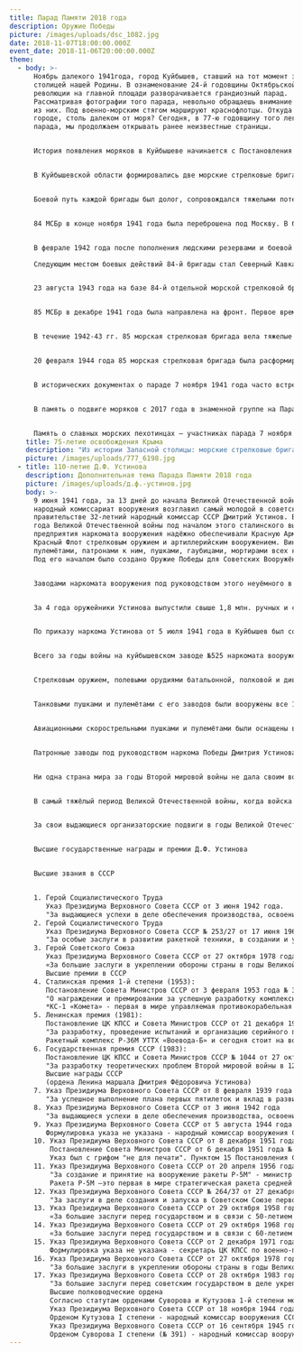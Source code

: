 ```yaml
---
title: Парад Памяти 2018 года
description: Оружие Победы
picture: /images/uploads/dsc_1082.jpg
date: 2018-11-07T18:00:00.000Z
event_date: 2018-11-06T20:00:00.000Z
theme:
  - body: >-
      Ноябрь далекого 1941года, город Куйбышев, ставший на тот момент запасной
      столицей нашей Родины. В ознаменование 24-й годовщины Октябрьской
      революции на главной площади разворачивается грандиозный парад.
      Рассматривая фотографии того парада, невольно обращаешь внимание на одну
      из них. Под военно-морским стягом маршируют краснофлотцы. Откуда моряки в
      городе, столь далеком от моря? Сегодня, в 77-ю годовщину того легендарного
      парада, мы продолжаем открывать ранее неизвестные страницы.


      История появления моряков в Куйбышеве начинается с Постановления Государственного Комитета Обороны от 18 октября 1941 года. Согласно этому постановлению в военных округах были сформированы 25 морских стрелковых бригад. «На укомплектование этих бригад обратить 35000 моряков, 40000 выздоравливающих после ранений бойцов и младших командиров…»


      В Куйбышевской области формировались две морские стрелковые бригады – 84 МСБр в селе Чердаклы (в то время – в Куйбышевской области) и 85 МСБр на станции Похвистнево. Командирами были назначены: полковник береговой службы Молев Василий Андреевич (84 МСБР) и контр-адмирал Вдовиченков Дмитрий Данилович (85 МСБр). Для формирования бригад в Куйбышев по железной дороге и по Волге прибыли моряки из Амурской военной флотилии, Каспийской военной флотилии, Черноморского флота, ленинградских военно-морских училищ им. Дзержинского и им. Фрунзе, училища подводного плавания. Именно эти морские стрелковые бригады, сформированные в Куйбышеве, и приняли участие в параде 1941 года.


      Боевой путь каждой бригады был долог, сопровождался тяжелыми потерями и подвигами, сохранившимися в истории Великой Отечественной войны.


      84 МСБр в конце ноября 1941 года была переброшена под Москву. В боях за Клин под деревней Зубово погиб первый командир бригады полковник Молев. Начав боевые действия под Москвой, бригада прошла на запад более 180 километров, из них 135 км – с упорными боями. За это время она освободила 35 населенных пунктов и уничтожила свыше 4000 гитлеровцев. За участие в разгроме фашистских захватчиков под Москвой всему личному составу бригады объявили благодарность Верховного Главнокомандующего, 68 человек были награждены орденами и медалями, 51 человек – представлен к награждению. М.И. Калинин лично вручил ордена и медали 96 бойцам и командирам бригады.


      В феврале 1942 года после пополнения людскими резервами и боевой техникой, 84 морская стрелковая бригада в составе 1 Ударной армии была переброшена на Северо-Западный фронт в район Старой Руссы. Участвуя в уничтожении 16-й немецкой армии в «демяновском котле», бригада понесла значительные потери личного состава. 

      Следующим местом боевых действий 84-й бригады стал Северный Кавказ. Целью красной армии на том направлении было сдерживание противника, рвущегося к бакинской нефти. На этом участке фронта бойцы бригады проявили личное мужество и героизм, многие из них были представлены к орденам и медалям.


      23 августа 1943 года на базе 84-й отдельной морской стрелковой бригады, 19-й отдельной курсантской стрелковой бригады и отдельного артполка была сформирована 227 стрелковая дивизия. Бойцы дивизии участвовали в боях по прорыву «Голубой линии», освобождении Таманского полуострова и города Темрюк, форсировании Керченского пролива и в боях за освобождение Крымского полуострова, в Ясско-Кишинёвской наступательной операции.  Освобождая Европу, 227 Темрюкская Краснознаменная стрелковая дивизия прошла с боями Румынию, Венгрию, Чехословакию и встретила окончание Великой Отечественной войны в Чехословакском городке Бенеш.


      85 МСБр в декабре 1941 года была направлена на фронт. Первое время она находилась в резерве под Москвой, дислоцируясь в районе Ховрино. После стабилизации обстановки под Москвой бригада была выведена из резерва и отправлена на Карельский фронт (Масельское направление), где в районе Сегежи приняла свой первый бой. В этой операции один из батальонов бригады попал в окружение. Моряки дрались отчаянно, до последнего патрона. Не желая сдаваться в плен, оставшиеся бойцы подорвали себя гранатами вместе с окружившими их врагами. 


      В течение 1942-43 гг. 85 морская стрелковая бригада вела тяжелые позиционные бои на том же направлении, в том числе – за сопку Безымянная.


      20 февраля 1944 года 85 морская стрелковая бригада была расформирована, а личный состав направлен на формирование 83-й стрелковой дивизии, в составе которой участвовали в освобождении Норвегии. В истории 85-й МСБр еще остались неизвестные страницы, так как часть архивных данных еще не опубликована. 


      В исторических документах о параде 7 ноября 1941 года часто встречается описание его воздушной составляющей (233 самолета), 65-й и 239-й стрелковых дивизий. Есть информация о прохождении по площади танков и артиллерии, курсантов Военно-Медицинской академии, гражданской демонстрации. Но не менее значимо упоминать о присутствии на том параде будущих морских пехотинцев. Промаршировав по площади, сводный батальон моряков из 602 человек показал представителям дипломатических миссий, что есть у русских резервы не только на земле и в воздухе, но и на море.


      В память о подвиге моряков с 2017 года в знаменной группе на Параде Памяти в Самаре выносят не только копии знамен 65 и 239 стрелковых дивизий, но и воссозданное знамя сводного батальона моряков. В 2018 году на базе губернского колледжа №61 города Похвистнево планируется открытие музея Боевой славы 85-й морской стрелковой бригады.


      Память о славных морских пехотинцах – участниках парада 7 ноября 1941 года в Куйбышеве – продолжает жить. Возможно, именно эти страницы истории «заразят» интересом к морской пехотой новое поколение мальчишек.
    title: 75-летие освобождения Крыма
    description: "Из истории Запасной столицы: морские стрелковые бригады"
    picture: /images/uploads/777_6198.jpg
  - title: 110-летие Д.Ф. Устинова
    description: Дополнительная тема Парада Памяти 2018 года
    picture: /images/uploads/д.ф.-устинов.jpg
    body: >-
      9 июня 1941 года, за 13 дней до начала Великой Отечественной войны
      народный комиссариат вооружения возглавил самый молодой в советском
      правительстве 32-летний народный комиссар СССР Дмитрий Устинов. Все четыре
      года Великой Отечественной войны под началом этого сталинского выдвиженца
      предприятия наркомата вооружения надёжно обеспечивали Красную Армию и
      Красный Флот стрелковым оружием и артиллерийским вооружением. Винтовками,
      пулемётами, патронами к ним, пушками, гаубицами, мортирами всех калибров.
      Под его началом было создано Оружие Победы для Советских Вооружённых Сил. 


      Заводами наркомата вооружения под руководством этого неуёмного в своей энергии, неутомимого и изобретательного наркома было выпущено просто колоссальное количество стрелкового и артиллерийского вооружения. В том числе свыше 482 тысяч полевых, морских, авиационных, зенитных, крепостных, железнодорожных орудий. 


      За 4 года оружейники Устинова выпустили свыше 1,8 млн. ручных и станковых пулеметов, свыше 12 млн. магазинных и самозарядных винтовок, а также карабинов, около 6 млн. пистолетов-пулеметов (иначе – «автоматов»). Ими вооружались не только миллионы красноармейцев и краснофлотцев, но и советские пограничники, бойцы частей Наркомата внутренних дел, иностранные дивизии и армии, которые формировались на территории СССР.


      По приказу наркома Устинова от 5 июля 1941 года в Куйбышев был создан из эвакуированных предприятий Артёмовска, Тулы, Коврова и Венева завод №525. Он наладил здесь серийный выпуск скорострельных авиационных пулемётов ШКАС Шпитального - Комарицкого. ШКАС делал 1800 -1900 выстрелов в минуту или 30-50 выстрелов в секунду - сплошная нить летящего свинца. Ими вооружались в том числе, и куйбышевские штурмовики Ил-2. Здесь же было налажено серийное производство 12,7-мм пулемётов ДШК (Дегтярёва-Шпагина крупнокалиберных) в пехотном, танковом и морском вариантах. 


      Всего за годы войны на куйбышевском заводе №525 наркомата вооружения СССР было выпущено 114 тыс. 725 авиационных пулеметов ШКАС и 54 тыс. 427 крупнокалиберных пулемётов ДШК. За самоотверженный труд коллектива предприятия в годы войны нарком Устинов представил его к высшей государственной награде – ордену Ленина. Указом Президиума Верховного Совета СССР от 16 сентября 1945 г. завод №525 был отмечен этой заслуженной наградой.


      Стрелковым оружием, полевыми орудиями батальонной, полковой и дивизионной артиллерии были вооружены 488 стрелковых, горнострелковых, мотострелковых, механизированных и воздушно-десантных, 116 кавалерийских, 28 артиллерийских и 78 зенитных артиллерийских - линейных и гвардейских дивизий Красной Армии, большая часть из которых была нескольких формирований. Орудиями корпусной и армейской артиллерии были вооружены 135 стрелковых корпусов, 70 линейных и 11 гвардейских общевойсковых армий. 


      Танковыми пушками и пулемётами с его заводов были вооружены все 103 тысячи танков и самоходных артиллерийских установок. Их по штату получили 112 танковых дивизий, из которых большинство также нескольких формирований.


      Авиационными скорострельными пушками и пулемётами были оснащены все 134 тысячи самолётов, построенных за годы войны. В том числе все истребители МиГ-3 и штурмовики Ил-2 и Ил-10, выпущенные на куйбышевских авиазаводах. А это 334 авиационные дивизии – истребительные, штурмовые, бомбардировочные, дальнебомбардировочные и ближнебомбардировочные, тяжёлые и ночные, транспортные, смешанные. Линейные и гвардейские. И это только в составе Красной Армии, а ещё были из многие десятки их в составе в составе Красного Военно-Морского Флота и войск ПВО.


      Патронные заводы под руководством наркома Победы Дмитрия Устинова произвели сотни миллиардов патронов к стрелковому оружию и снарядов к скорострельным зенитным и авиационным пушкам. Чтобы гитлеровская Германия и её союзники безвозвратно потеряли на полях сражений 8,6 млн. своих солдат и офицеров, потребовалось 430 миллиардов патронов всех видов общим весом 11,2 млн. тонн! Т.е. примерно по 1,3 килограмма на каждого убитого и раненого гитлеровца.


      Ни одна страна мира за годы Второй мировой войны не дала своим вооружённым силам столько вооружения и боеприпасов, сколько их дал Красной Армии и Флоту наркомат вооружения СССР во главе Дмитрием Устиновым. Вся западная и восточная Европа во главе с гитлеровской Германией произвели артиллерийского и стрелкового вооружения, боеприпасов к нему меньше, чем принятые накануне Великой Отечественной будущим «маршалом тыла» Устиновым и умноженные им в ходе войны 1170 оборонных предприятий. 


      В самый тяжёлый период Великой Отечественной войны, когда войска нацисткой Германии и её союзников подходили к Волге и Кавказу, Указом Президиума Верховного Совета СССР от 3 июня 1942 года наркому вооружения Дмитрию Устинову "За выдающиеся успехи в деле обеспечения производства, освоение новых видов артиллерийского и стрелкового вооружения и умелое руководство, и умелое руководство заводами" звание Героя Социалистического Труда с вручением ордена Ленина (№ 8117) и Золотой медали "Серп и Молот" (№ 24). А после разгрома оккупантов в Белоруссии и освобождения советской земли от оккупантов 5 августа 1944 года Указом Президиума Верховного Совета СССР народный комиссар вооружения СССР был отмечен второй высшей государственной наградой военного времени орденом Ленина. 


      За свои выдающиеся организаторские подвиги в годы Великой Отечественной генерал-полковник инженерно-технической службы Дмитрий Фёдорович Устинов был отмечен двумя высшими полководческими наградами Страны Советов – орденами Суворова и Кутузова 1-х степеней. Самый молодой народный комиссар вооружения в сталинском правительстве стал подлинным наркомом Победы!


      Высшие государственные награды и премии Д.Ф. Устинова


      Высшие звания в СССР


      1. Герой Социалистического Труда
         Указ Президиума Верховного Совета СССР от 3 июня 1942 года.
         "За выдающиеся успехи в деле обеспечения производства, освоение новых видов артиллерийского и стрелкового вооружения и умелое руководство, и умелое руководство заводами" звание Героя Социалистического Труда с вручением ордена Ленина (№ 8117) и Золотой медали "Серп и Молот" (№ 24). 
      2. Герой Социалистического Труда
         Указ Президиума Верховного Совета СССР № 253/27 от 17 июня 1961 года 
         "За особые заслуги в развитии ракетной техники, в создании и успешном запуске первого в Мире космического корабля "Восток" с человеком на борту" награждён второй Золотой медалью "Серп и Молот" (№ 89).
      3. Герой Советского Союза
         Указ Президиума Верховного Совета СССР от 27 октября 1978 года.
         «За большие заслуги в укреплении обороны страны в годы Великой Отечественной войны и в послевоенный период и в связи с 70-летием со дня рождения» звание Героя Советского Союза с вручением ордена Ленина и медали «Золотая Звезда» (№ 11302). 
         Высшие премии в СССР
      4. Сталинская премия 1-й степени (1953):
         Постановление Совета Министров СССР от 3 февраля 1953 года № 300-145сс/оп
         "О награждении и премировании за успешную разработку комплексной системы "Комета": п. 13. "За успешное руководство работами по созданию средств системы "Комета""
         *КС-1 «Комета» - первая в мире управляемая противокорабельная ракета воздушного базирования («противокорабельный самолёт-снаряд»). Сегодня её наследницами являются гиперзвуковые убийцы авианосцев авиационные ракетные комплексы Х-47М2 «Кинжал».
      5. Ленинская премия (1981):
         Постановление ЦК КПСС и Совета Министров СССР от 21 декабря 1982 года
         "За разработку, проведение испытаний и организацию серийного производства ракетного комплекса Р-36М с улучшенными тактико-техническими характеристиками"
         Ракетный комплекс Р-36М УТТХ «Воевода-Б» и сегодня стоит на вооружении РВСН как самая мощная в мире ракетно-ядерная система, которой в НАТО соответственно её пока непревзойдённым боевым техническим характеристикам назвали зловещим условным именем «Сатана».
      6. Государственная премия СССР (1983):
         Постановление ЦК КПСС и Совета Министров СССР № 1044 от 27 октября 1983 года (раздел 2, пункт 1; не для печати) 
         "За разработку теоретических проблем Второй мировой войны в 12-томном труде "История Второй мировой войны 1939-1945 годов", опубликованном в 1973-1982 годах".
         Высшие награды СССР
         (ордена Ленина маршала Дмитрия Фёдоровича Устинова)
      7. Указ Президиума Верховного Совета СССР от 8 февраля 1939 года
         "За успешное выполнение плана первых пятилеток и вклад в развитие отечественного машиностроения" - директор завода №232 «Большевик»
      8. Указ Президиума Верховного Совета СССР от 3 июня 1942 года 
         "За выдающиеся успехи в деле обеспечения производства, освоение новых видов артиллерийского и стрелкового вооружения и умелое руководство и умелое руководство заводами" с вручением ордена Ленина (№ 8117) - народный комиссар вооружения СССР.
      9. Указ Президиума Верховного Совета СССР от 5 августа 1944 года
         Формулировка указа не указана - народный комиссар вооружения СССР.
      10. Указ Президиума Верховного Совета СССР от 8 декабря 1951 года
          Постановление Совета Министров СССР от 6 декабря 1951 года № 4964-2148сс/оп «О награждении и премировании за выдающиеся научные работы в области использования атомной энергии, за создание новых видов изделий РДС, достижения в области производства плутония и урана-235 и развития сырьевой базы для атомной промышленности":
          Указ был с грифом "не для печати". Пунктом 15 Постановления Совета Министров СССР от 6 декабря 1951 года было указано:  "За успешную организацию производства диффузионных машин (примечание - для обогащения урана-235) был представлен к награждению орденом Ленина - министр вооружения СССР. 
      11. Указ Президиума Верховного Совета СССР от 20 апреля 1956 года
          "За создание и принятие на вооружение ракеты Р-5М" - министр оборонной промышленности СССР.
          Ракета Р-5М –это первая в мире стратегическая ракета средней дальности (с дальностью пуска свыше 1000 км), которая была поставлена вооружение Советской Армии с термоядерной боевой частью мощностью 1 мгт (один миллион тротила). Её ведущим конструктором был фронтовик Козлов Дмитрий Ильич, будущий генеральный конструктор ГНПРКЦ «ЦСКБ-Прогресс», дважды Герой Социалистического Труда, почётный гражданин Самарской области №1. Он был награждён орденом Ленина вместе со своим старшим товарищем Д.Ф. Устиновым.
      12. Указ Президиума Верховного Совета СССР № 264/37 от 27 декабря 1957 года
          "За заслуги в деле создания и запуска в Советском Союзе первого в мире искусственного спутника Земли" - заместитель председателя Совета министров СССР, председатель Комиссии Президиума Совета министров СССР по военно-промышленным вопросам.
      13. Указ Президиума Верховного Совета СССР от 29 октября 1958 года
          «За большие заслуги перед государством и в связи с 50-летием со дня рождения» - заместитель председателя Совета министров СССР, председатель Комиссии Президиума Совета министров СССР по военно-промышленным вопросам.
      14. Указ Президиума Верховного Совета СССР от 29 октября 1968 года
          «За большие заслуги перед государством и в связи с 60-летием со дня рождения» - секретарь ЦК КПСС по военно-промышленным и ракетно-космическим вопросам.
      15. Указ Президиума Верховного Совета СССР от 2 декабря 1971 года
          Формулировка указа не указана - секретарь ЦК КПСС по военно-промышленному и ракетно-космическому комплексу.
      16. Указ Президиума Верховного Совета СССР от 27 октября 1978 года
          "За большие заслуги в укреплении обороны страны в годы Великой Отечественной войны и в послевоенный период и в связи с семидесятилетием со дня рождения" с вручением ордена Ленина (№ 432396) - министр обороны СССР, Маршалу Советского Союза.
      17. Указ Президиума Верховного Совета СССР от 28 октября 1983 года 
          "За большие заслуги перед советским государством в деле укрепления Вооружённых сил СССР и в связи с 75-летилетием со дня рождения" - секретарь ЦК КПСС.
          Высшие полководческие ордена
          Согласно статутам орденами Суворова и Кутузова 1-й степени могли награждаться лишь военачальники от командующего армией, их заместители за выдающиеся успехи в деле управления войсками и достижение крупных успехов при проведении войсковых операций. Нарком вооружения СССР генерал-полковник инженерно-артиллерийской службы Д.Ф.Устинов был награждён этими двумя высшими полководческими орденами за большой вклад в повышение обороноспособности страны и боеготовности Красной Армии и Флота. 
          Указ Президиума Верховного Совета СССР от 18 ноября 1944 года к первому празднованию Дня артиллерии 
          Орденом Кутузова I степени - народный комиссар вооружения СССР
          Указ Президиума Верховного Совета СССР от 16 сентября 1945 года – по случаю Победы в советско-японской войне 1945 г. и Второй мировой войне 
          Орденом Суворова I степени (№ 391) - народный комиссар вооружения СССР.
---
```

<theme :path="'/themesalbum'"></theme>
